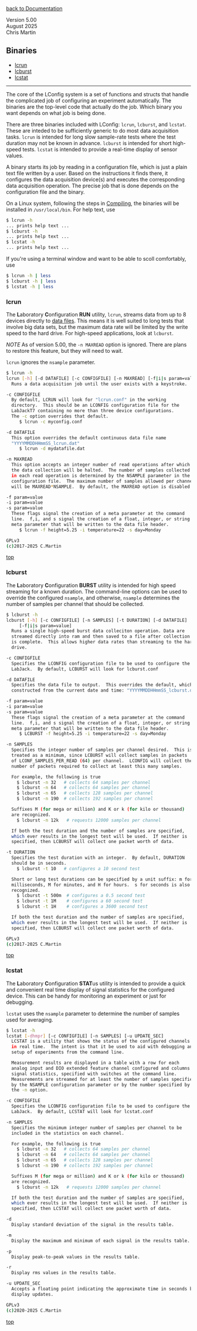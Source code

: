 [back to Documentation](documentation.md)

Version 5.00  
August 2025  
Chris Martin  

## <a name="bin"></a> Binaries  
  
- [lcrun](#lcrun)  
- [lcburst](#lcburst)  
- [lcstat](#lcstat)  
---

The core of the LConfig system is a set of functions and structs that handle the complicated job of configuring an experiment automatically.  The binaries are the top-level code that actually do the job.  Which binary you want depends on what job is being done.

There are three binaries included with LConfig: `lcrun`, `lcburst`, and `lcstat`.  These are inteded to be sufficiently generic to do most data acquisition tasks.  `lcrun` is intended for long slow sample-rate tests where the test duration may not be known in advance.  `lcburst` is intended for short high-speed tests.  `lcstat` is intended to provide a real-time display of sensor values.

A binary starts its job by reading in a configuration file, which is just a plain text file written by a user.  Based on the instructions it finds there, it configures the data acquisition device(s) and executes the corresponding data acquisition operation.  The precise job that is done depends on the configuration file and the binary.

On a Linux system, following the steps in [Compiling](compiling.bin), the binaries will be installed in `/usr/local/bin`.  For help text, use

```bash
$ lcrun -h
... prints help text ...
$ lcburst -h
... prints help text ...
$ lcstat -h
... prints help text ...
```
If you're using a terminal window and want to be able to scoll comfortably, use
```bash
$ lcrun -h | less
$ lcburst -h | less
$ lcstat -h | less
```

### <a name="lcrun"></a> lcrun

The **L**aboratory **C**onfiguration **RUN** utility, `lcrun`, streams data from up to 8 devices directly to [data files](data.md).  This means it is well suited to long tests that involve big data sets, but the maximum data rate will be limited by the write speed to the hard drive.  For high-speed applications, look at `lcburst`.

*NOTE* As of version 5.00, the `-n MAXREAD` option is ignored.  There are plans to restore this feature, but they will need to wait.  

`lcrun` ignores the `nsample` parameter.

```bash
$ lcrun -h
lcrun [-h] [-d DATAFILE] [-c CONFIGFILE] [-n MAXREAD] [-f|i|s param=value]
  Runs a data acquisition job until the user exists with a keystroke.

-c CONFIGFILE
  By default, LCRUN will look for "lcrun.conf" in the working
  directory.  This should be an LCONFIG configuration file for the
  LabJackT7 containing no more than three device configurations.
  The -c option overrides that default.
     $ lcrun -c myconfig.conf

-d DATAFILE
  This option overrides the default continuous data file name
  "YYYYMMDDHHmmSS_lcrun.dat"
     $ lcrun -d mydatafile.dat

-n MAXREAD
  This option accepts an integer number of read operations after which
  the data collection will be halted.  The number of samples collected
  in each read operation is determined by the NSAMPLE parameter in the
  configuration file.  The maximum number of samples allowed per channel
  will be MAXREAD*NSAMPLE.  By default, the MAXREAD option is disabled.

-f param=value
-i param=value
-s param=value
  These flags signal the creation of a meta parameter at the command
  line.  f,i, and s signal the creation of a float, integer, or string
  meta parameter that will be written to the data file header.
     $ lcrun -f height=5.25 -i temperature=22 -s day=Monday

GPLv3
(c)2017-2025 C.Martin
```
[top](#bin)

### <a name="lcburst"></a> lcburst

The **L**aboratory **C**onfiguration **BURST** utility is intended for high speed streaming for a known duration.  The command-line options can be used to override the configured `nsample`, and otherwise, `nsample` determines the number of samples per channel that should be collected.

```bash
$ lcburst -h
lcburst [-h] [-c CONFIGFILE] [-n SAMPLES] [-t DURATION] [-d DATAFILE]
     [-f|i|s param=value]
  Runs a single high-speed burst data colleciton operation. Data are
  streamed directly into ram and then saved to a file after collection
  is complete.  This allows higher data rates than streaming to the hard
  drive.

-c CONFIGFILE
  Specifies the LCONFIG configuration file to be used to configure the
  LabJack.  By default, LCBURST will look for lcburst.conf

-d DATAFILE
  Specifies the data file to output.  This overrides the default, which is
  constructed from the current date and time: "YYYYMMDDHHmmSS_lcburst.dat"

-f param=value
-i param=value
-s param=value
  These flags signal the creation of a meta parameter at the command
  line.  f,i, and s signal the creation of a float, integer, or string
  meta parameter that will be written to the data file header.
     $ LCBURST -f height=5.25 -i temperature=22 -s day=Monday

-n SAMPLES
  Specifies the integer number of samples per channel desired.  This is
  treated as a minimum, since LCBURST will collect samples in packets
  of LCONF_SAMPLES_PER_READ (64) per channel.  LCONFIG will collect the
  number of packets required to collect at least this many samples.

  For example, the following is true
    $ lcburst -n 32   # collects 64 samples per channel
    $ lcburst -n 64   # collects 64 samples per channel
    $ lcburst -n 65   # collects 128 samples per channel
    $ lcburst -n 190  # collects 192 samples per channel

  Suffixes M (for mega or million) and K or k (for kilo or thousand)
  are recognized.
    $ lcburst -n 12k   # requests 12000 samples per channel

  If both the test duration and the number of samples are specified,
  which ever results in the longest test will be used.  If neither is
  specified, then LCBURST will collect one packet worth of data.

-t DURATION
  Specifies the test duration with an integer.  By default, DURATION
  should be in seconds.
    $ lcburst -t 10   # configures a 10 second test

  Short or long test durations can be specified by a unit suffix: m for
  milliseconds, M for minutes, and H for hours.  s for seconds is also
  recognized.
    $ lcburst -t 500m  # configures a 0.5 second test
    $ lcburst -t 1M    # configures a 60 second test
    $ lcburst -t 1H    # configures a 3600 second test

  If both the test duration and the number of samples are specified,
  which ever results in the longest test will be used.  If neither is
  specified, then LCBURST will collect one packet worth of data.

GPLv3
(c)2017-2025 C.Martin

```
[top](#bin)

### <a name="lcstat"></a> lcstat

The **L**aboratory **C**onfiguration **STAT**us utility is intended to provide a quick and convenient real time display of signal statistics for the configured device.  This can be handy for monitoring an experiment or just for debugging.

`lcstat` uses the `nsample` parameter to determine the number of samples used for averaging.

```bash
$ lcstat -h
lcstat [-dhmpr] [-c CONFIGFILE] [-n SAMPLES] [-u UPDATE_SEC]
  LCSTAT is a utility that shows the status of the configured channels
  in real time.  The intent is that it be used to aid with debugging and
  setup of experiments from the command line.

  Measurement results are displayed in a table with a row for each
  analog input and DIO extended feature channel configured and columns for
  signal statistics, specified with switches at the command line.
  Measurements are streamed for at least the number of samples specified
  by the NSAMPLE configuration parameter or by the number specified by
  the -n option.

-c CONFIGFILE
  Specifies the LCONFIG configuration file to be used to configure the
  LabJack.  By default, LCSTAT will look for lcstat.conf

-n SAMPLES
  Specifies the minimum integer number of samples per channel to be 
  included in the statistics on each channel.  

  For example, the following is true
    $ lcburst -n 32   # collects 64 samples per channel
    $ lcburst -n 64   # collects 64 samples per channel
    $ lcburst -n 65   # collects 128 samples per channel
    $ lcburst -n 190  # collects 192 samples per channel

  Suffixes M (for mega or million) and K or k (for kilo or thousand)
  are recognized.
    $ lcburst -n 12k   # requests 12000 samples per channel

  If both the test duration and the number of samples are specified,
  which ever results in the longest test will be used.  If neither is
  specified, then LCSTAT will collect one packet worth of data.

-d
  Display standard deviation of the signal in the results table.

-m
  Display the maximum and minimum of each signal in the results table.

-p
  Display peak-to-peak values in the results table.

-r
  Display rms values in the results table.

-u UPDATE_SEC
  Accepts a floating point indicating the approximate time in seconds between
  display updates.

GPLv3
(c)2020-2025 C.Martin

```
[top](#bin)

